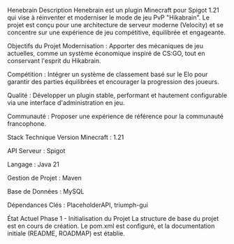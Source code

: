 Henebrain
Description
Henebrain est un plugin Minecraft pour Spigot 1.21 qui vise à réinventer et moderniser le mode de jeu PvP "Hikabrain". Le projet est conçu pour une architecture de serveur moderne (Velocity) et se concentre sur une expérience de jeu compétitive, équilibrée et engageante.

Objectifs du Projet
Modernisation : Apporter des mécaniques de jeu actuelles, comme un système économique inspiré de CS:GO, tout en conservant l'esprit du Hikabrain.

Compétition : Intégrer un système de classement basé sur le Elo pour garantir des parties équilibrées et encourager la progression des joueurs.

Qualité : Développer un plugin stable, performant et hautement configurable via une interface d'administration en jeu.

Communauté : Proposer une expérience de référence pour la communauté francophone.

Stack Technique
Version Minecraft : 1.21

API Serveur : Spigot

Langage : Java 21

Gestion de Projet : Maven

Base de Données : MySQL

Dépendances Clés : PlaceholderAPI, triumph-gui

État Actuel
Phase 1 - Initialisation du Projet
La structure de base du projet est en cours de création. Le pom.xml est configuré, et la documentation initiale (README, ROADMAP) est établie.
